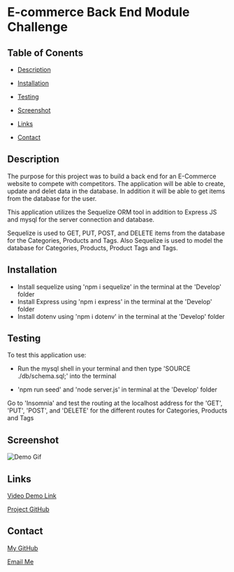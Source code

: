 # E-commerce Back End Module Challenge

## Table of Conents

- [Description](#description)

- [Installation](#installation)

- [Testing](#testing)

- [Screenshot](#screenshot)

- [Links](#links)

- [Contact](#contact)



## Description 

The purpose for this project was to build a back end for an E-Commerce website to compete with competitors.  The application will be able to create, update and delet data in the database.  In addition it will be able to get items from the database for the user.  

This application utilizes the Sequelize ORM tool in addition to Express JS and mysql for the server connection and database.  

Sequelize is used to GET, PUT, POST, and DELETE items from the database for the Categories, Products and Tags.  Also Sequelize is used to model the database for Categories, Products, Product Tags and Tags.

## Installation

* Install sequelize using 'npm i sequelize' in the terminal at the 'Develop' folder
* Install Express using 'npm i express' in the terminal at the 'Develop' folder
* Install dotenv using 'npm i dotenv' in the terminal at the 'Develop' folder 

## Testing

To test this application use: 
 * Run the mysql shell in your terminal and then type 'SOURCE ./db/schema.sql;' into the terminal 

 * 'npm run seed' and 'node server.js' in terminal at the 'Develop' folder

Go to 'Insomnia' and test the routing at the localhost address for the 'GET', 'PUT', 'POST', and 'DELETE' for the different routes for Categories, Products and Tags


## Screenshot

![Demo Gif](./Develop/images/Untitled_%20Jan%208%2C%202023%208_30%20PM.gif)

## Links

[Video Demo Link](https://drive.google.com/file/d/16kF-JnDwKozKbNUYLmYhistbayTbKm20/view)

[Project GitHub](https://github.com/j-faust/orm-module)

## Contact

[My GitHub](https://github.com/j-faust)

[Email Me](mailto:jfaust16@gmail.com)

